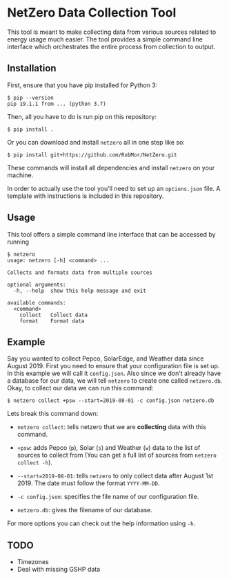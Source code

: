 # NetZero Data Collection Tool

This tool is meant to make collecting data from various sources related to 
energy usage much easier. The tool provides a simple command line interface
which orchestrates the entire process from collection to output.

## Installation

First, ensure that you have pip installed for Python 3:

```console
$ pip --version
pip 19.1.1 from ... (python 3.7)
```

Then, all you have to do is run pip on this repository:

```console
$ pip install .
```

Or you can download and install `netzero` all in one step like so:

```console
$ pip install git+https://github.com/RobMor/NetZero.git
```

These commands will install all dependencies and install `netzero` on your
machine.

In order to actually use the tool you'll need to set up an `options.json` file.
A template with instructions is included in this repository.

## Usage

This tool offers a simple command line interface that can be accessed by running

```console
$ netzero
usage: netzero [-h] <command> ...

Collects and formats data from multiple sources

optional arguments:
  -h, --help  show this help message and exit

available commands:
  <command>
    collect   Collect data
    format    Format data

```

## Example

Say you wanted to collect Pepco, SolarEdge, and Weather data since August 2019.
First you need to ensure that your configuration file is set up. In this example
we will call it `config.json`. Also since we don't already have a database for 
our data, we will tell `netzero` to create one called `netzero.db`. Okay, to 
collect our data we can run this command:

```console
$ netzero collect +psw --start=2019-08-01 -c config.json netzero.db
```

Lets break this command down:

* `netzero collect`: tells netzero that we are **collecting** data with this command.

* `+psw`: adds Pepco (`p`), Solar (`s`) and Weather (`w`) data to the list of
sources to collect from (You can get a full list of sources from `netzero collect -h`).

* `--start=2019-08-01`: tells `netzero` to only collect data after August 1st 2019.
The date must follow the format `YYYY-MM-DD`.

* `-c config.json`: specifies the file name of our configuration file.

* `netzero.db`: gives the filename of our database.

For more options you can check out the help information using `-h`.

## TODO

* Timezones
* Deal with missing GSHP data
